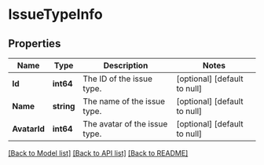 # IssueTypeInfo

## Properties
Name | Type | Description | Notes
------------ | ------------- | ------------- | -------------
**Id** | **int64** | The ID of the issue type. | [optional] [default to null]
**Name** | **string** | The name of the issue type. | [optional] [default to null]
**AvatarId** | **int64** | The avatar of the issue type. | [optional] [default to null]

[[Back to Model list]](../README.md#documentation-for-models) [[Back to API list]](../README.md#documentation-for-api-endpoints) [[Back to README]](../README.md)

